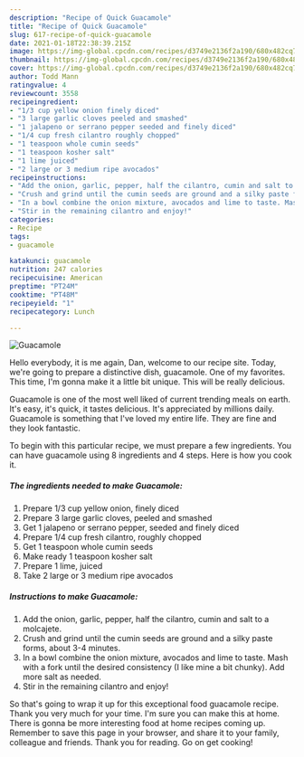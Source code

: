 ```yaml
---
description: "Recipe of Quick Guacamole"
title: "Recipe of Quick Guacamole"
slug: 617-recipe-of-quick-guacamole
date: 2021-01-18T22:38:39.215Z
image: https://img-global.cpcdn.com/recipes/d3749e2136f2a190/680x482cq70/guacamole-recipe-main-photo.jpg
thumbnail: https://img-global.cpcdn.com/recipes/d3749e2136f2a190/680x482cq70/guacamole-recipe-main-photo.jpg
cover: https://img-global.cpcdn.com/recipes/d3749e2136f2a190/680x482cq70/guacamole-recipe-main-photo.jpg
author: Todd Mann
ratingvalue: 4
reviewcount: 3558
recipeingredient:
- "1/3 cup yellow onion finely diced"
- "3 large garlic cloves peeled and smashed"
- "1 jalapeno or serrano pepper seeded and finely diced"
- "1/4 cup fresh cilantro roughly chopped"
- "1 teaspoon whole cumin seeds"
- "1 teaspoon kosher salt"
- "1 lime juiced"
- "2 large or 3 medium ripe avocados"
recipeinstructions:
- "Add the onion, garlic, pepper, half the cilantro, cumin and salt to a molcajete."
- "Crush and grind until the cumin seeds are ground and a silky paste forms, about 3-4 minutes."
- "In a bowl combine the onion mixture, avocados and lime to taste. Mash with a fork until the desired consistency (I like mine a bit chunky). Add more salt as needed."
- "Stir in the remaining cilantro and enjoy!"
categories:
- Recipe
tags:
- guacamole

katakunci: guacamole 
nutrition: 247 calories
recipecuisine: American
preptime: "PT24M"
cooktime: "PT48M"
recipeyield: "1"
recipecategory: Lunch

---
```



![Guacamole](https://img-global.cpcdn.com/recipes/d3749e2136f2a190/680x482cq70/guacamole-recipe-main-photo.jpg)

Hello everybody, it is me again, Dan, welcome to our recipe site. Today, we're going to prepare a distinctive dish, guacamole. One of my favorites. This time, I'm gonna make it a little bit unique. This will be really delicious.



Guacamole is one of the most well liked of current trending meals on earth. It's easy, it's quick, it tastes delicious. It's appreciated by millions daily. Guacamole is something that I've loved my entire life. They are fine and they look fantastic.


To begin with this particular recipe, we must prepare a few ingredients. You can have guacamole using 8 ingredients and 4 steps. Here is how you cook it.

<!--inarticleads1-->

##### The ingredients needed to make Guacamole:

1. Prepare 1/3 cup yellow onion, finely diced
1. Prepare 3 large garlic cloves, peeled and smashed
1. Get 1 jalapeno or serrano pepper, seeded and finely diced
1. Prepare 1/4 cup fresh cilantro, roughly chopped
1. Get 1 teaspoon whole cumin seeds
1. Make ready 1 teaspoon kosher salt
1. Prepare 1 lime, juiced
1. Take 2 large or 3 medium ripe avocados




<!--inarticleads2-->

##### Instructions to make Guacamole:

1. Add the onion, garlic, pepper, half the cilantro, cumin and salt to a molcajete.
1. Crush and grind until the cumin seeds are ground and a silky paste forms, about 3-4 minutes.
1. In a bowl combine the onion mixture, avocados and lime to taste. Mash with a fork until the desired consistency (I like mine a bit chunky). Add more salt as needed.
1. Stir in the remaining cilantro and enjoy!




So that's going to wrap it up for this exceptional food guacamole recipe. Thank you very much for your time. I'm sure you can make this at home. There is gonna be more interesting food at home recipes coming up. Remember to save this page in your browser, and share it to your family, colleague and friends. Thank you for reading. Go on get cooking!
